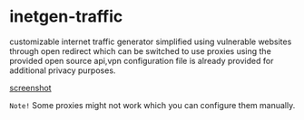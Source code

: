 # inetgen-traffic
customizable internet traffic generator simplified using vulnerable websites through open redirect
which can be switched to use proxies using the provided open source api,vpn configuration file is 
already provided for additional privacy purposes.

[screenshot](https://github.com/maxanthonypablea/inetgen-traffic/blob/main/images/poc.png?raw=true)

`Note!` Some proxies might not work which you can configure them manually.
